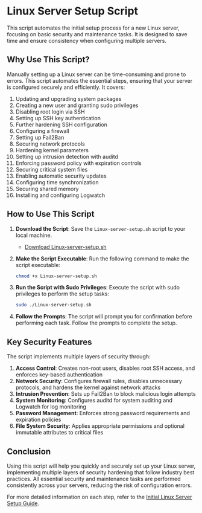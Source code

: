 # Linux Server Setup Script

This script automates the initial setup process for a new Linux server, focusing on basic security and maintenance tasks. It is designed to save time and ensure consistency when configuring multiple servers.

## Why Use This Script?

Manually setting up a Linux server can be time-consuming and prone to errors. This script automates the essential steps, ensuring that your server is configured securely and efficiently. It covers:

1. Updating and upgrading system packages
2. Creating a new user and granting sudo privileges
3. Disabling root login via SSH
4. Setting up SSH key authentication
5. Further hardening SSH configuration
6. Configuring a firewall
7. Setting up Fail2Ban
8. Securing network protocols
9. Hardening kernel parameters
10. Setting up intrusion detection with auditd
11. Enforcing password policy with expiration controls
12. Securing critical system files
13. Enabling automatic security updates
14. Configuring time synchronization
15. Securing shared memory
16. Installing and configuring Logwatch

## How to Use This Script

1. **Download the Script**: Save the `Linux-server-setup.sh` script to your local machine.
    - [Download Linux-server-setup.sh](Linux-server-setup.sh)

2. **Make the Script Executable**: Run the following command to make the script executable:

    ```sh
    chmod +x Linux-server-setup.sh
    ```

3. **Run the Script with Sudo Privileges**: Execute the script with sudo privileges to perform the setup tasks:

    ```sh
    sudo ./Linux-server-setup.sh
    ```

4. **Follow the Prompts**: The script will prompt you for confirmation before performing each task. Follow the prompts to complete the setup.

## Key Security Features

The script implements multiple layers of security through:

1. **Access Control**: Creates non-root users, disables root SSH access, and enforces key-based authentication
2. **Network Security**: Configures firewall rules, disables unnecessary protocols, and hardens the kernel against network attacks
3. **Intrusion Prevention**: Sets up Fail2Ban to block malicious login attempts
4. **System Monitoring**: Configures auditd for system auditing and Logwatch for log monitoring
5. **Password Management**: Enforces strong password requirements and expiration policies
6. **File System Security**: Applies appropriate permissions and optional immutable attributes to critical files

## Conclusion

Using this script will help you quickly and securely set up your Linux server, implementing multiple layers of security hardening that follow industry best practices. All essential security and maintenance tasks are performed consistently across your servers, reducing the risk of configuration errors.

For more detailed information on each step, refer to the [Initial Linux Server Setup Guide](README.md).
